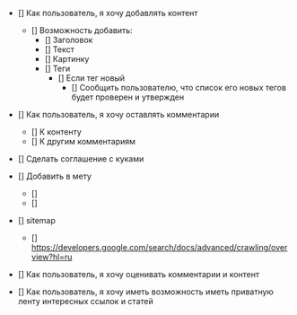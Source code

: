- [] Как пользователь, я хочу добавлять контент
  - [] Возможность добавить:
    - [] Заголовок
    - [] Текст
    - [] Картинку
    - [] Теги
      - [] Если тег новый
        - [] Сообщить пользователю, что список его новых тегов будет проверен и утвержден
- [] Как пользователь, я хочу оставлять комментарии
  - [] К контенту
  - [] К другим комментариям
- [] Сделать соглашение с куками
- [] Добавить в мету
  - [] <meta name="description" content="60.2k votes, 19.0k comments. 32.5m members in 
      the AskReddit community. r/AskReddit is the place to ask and answer thought-provoking questions.">
  - [] <link rel="canonical"
      href="https://www.reddit.com/r/AskReddit/comments/ntofxm/what_the_scariest_true_story_you_know/">
- [] sitemap
  - [] https://developers.google.com/search/docs/advanced/crawling/overview?hl=ru

- [] Как пользователь, я хочу оценивать комментарии и контент
- [] Как пользователь, я хочу иметь возможность иметь приватную ленту интересных ссылок и статей
